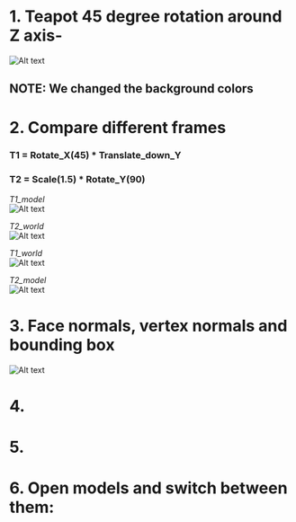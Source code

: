 # 1. Teapot 45 degree rotation around Z axis-   

![Alt text](./1_c_rot45.png) 

## NOTE: We changed the background colors
# 2.  Compare different frames  
### T1 = Rotate_X(45) * Translate_down_Y  
### T2 = Scale(1.5) * Rotate_Y(90)  

  

*T1_model*  
![Alt text](./t1_model.png)   
  
*T2_world*  
![Alt text](./t2_world.png)  
  
*T1_world*  
![Alt text](./t1_world.png) 
  
*T2_model*  
![Alt text](./t2_model.png)  

# 3. Face normals, vertex normals and bounding box 
  
![Alt text](./normals.png) 

# 4.    

# 5. 

# 6. Open models and switch between them:   
 